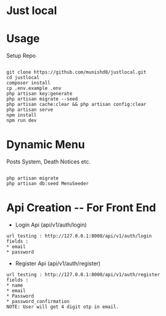 # Just local

# Usage
Setup Repo

`````````

git clone https://github.com/munishd8/justlocal.git
cd justlocal
composer install
cp .env.example .env 
php artisan key:generate
php artisan migrate --seed
php artisan cache:clear && php artisan config:clear 
php artisan serve
npm install
npm run dev
````````` 
# Dynamic Menu
Posts System, Death Notices etc.

`````````

php artisan migrate
php artisan db:seed MenuSeeder
````````` 


# Api Creation -- For Front End
* Login Api (api/v1/auth/login)
`````````
url testing : http://127.0.0.1:8000/api/v1/auth/login
fields : 
* email
* password
``````````
* Register Api (api/v1/auth/register)
`````````
url testing : http://127.0.0.1:8000/api/v1/auth/register
fields : 
* name
* email
* Password
* password_confirmation
NOTE: User will get 4 digit otp in email.
``````````